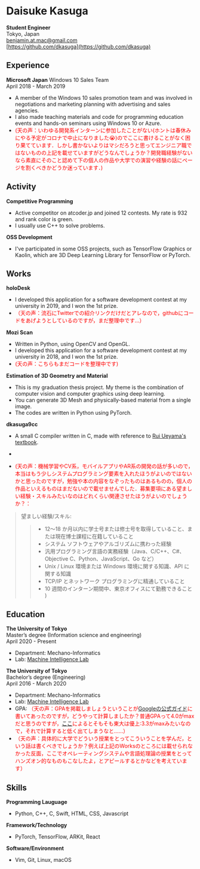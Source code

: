 # Daisuke Kasuga
**Student Engineer**<br>
Tokyo, Japan<br>
benjamin.at.mac@gmail.com<br>
[https://github.com/dkasuga](https://github.com/dkasuga)

## Experience
**Microsoft Japan**
Windows 10 Sales Team<br>
April 2018 - March 2019
- A member of the Windows 10 sales promotion team and was involved in negotiations and marketing planning with advertising and sales agencies.
- I also made teaching materials and code for programming education events and hands-on seminars using Windows 10 or Azure.
- <span style="color: red; ">(天の声：いわゆる開発系インターンに参加したことがない(ホントは春休みにやる予定がコロナで中止になりました😭)のでここに書けることがなく困り果てています．しかし書かないよりはマシだろうと思ってエンジニア職ではないものの上記を載せていますがどうなんでしょうか？開発職経験がないなら素直にそのこと認めて下の個人の作品や大学での演習や経験の話にページを割くべきかどうか迷っています．)</span>

## Activity
**Competitive Programming**
- Active competitor on atcoder.jp and joined 12 contests. My rate is 932 and rank color is green.
- I usually use C++ to solve problems.

**OSS Development**
- I've participated in some OSS projects, such as TensorFlow Graphics or Kaolin, which are 3D Deep Learning Library for TensorFlow or PyTorch.

## Works
**holoDesk**
- I developed this application for a software development contest at my university in 2019, and I won the 1st prize.
- <span style="color: red; ">（天の声：流石にTwitterでの紹介リンクだけだとアレなので，githubにコードをあげようとしているのですが，まだ整理中です…）</span>

**Mozi Scan**
- Written in Python, using OpenCV and OpenGL.
- I developed this application for a software development contest at my university in 2018,  and I won the 1st prize.
- <span style="color: red; ">(天の声：こちらもまだコードを整理中です)</span>

**Estimation of 3D Geometry and Material**
- This is my graduation thesis project. My theme is the combination of computer vision and computer graphics using deep learning.
- You can generate 3D Mesh and physically-based material from a single image.
- The codes are written in Python using PyTorch.

**dkasuga9cc**
- A small C compiler written in C, made with reference to [Rui Ueyama's textbook](https://www.sigbus.info/compilerbook).
-


- <span style="color: red; ">(天の声：機械学習やCV系，モバイルアプリやAR系の開発の話が多いので，本当はもう少しシステムプログラミング要素を入れたほうがよいのではないかと思ったのですが，勉強や本の内容をなぞったものはあるものの，個人の作品といえるものはまだないので載せませんでした．募集要項にある望ましい経験・スキルみたいなのはどれくらい関連させたほうがよいのでしょうか？：</span>
>望ましい経験/スキル:
>>- 12～18 か月以内に学士号または修士号を取得していること、または現在博士課程に在籍していること
>>- システム ソフトウェアやアルゴリズムに携わった経験
>>- 汎用プログラミング言語の実務経験（Java、C/C++、C#、Objective C、Python、JavaScript、Go など）
>>- Unix / Linux 環境または Windows 環境に関する知識、API に関する知識
>>- TCP/IP とネットワーク プログラミングに精通していること
>>- 10 週間のインターン期間中、東京オフィスにて勤務できること
)

## Education

**The University of Tokyo**<br>
Master’s degree (Information science and engineering)<br/>
April 2020 - Present

- Department: Mechano-Informatics
- Lab: [Machine Intelligence Lab](https://www.mi.t.u-tokyo.ac.jp/en/)

**The University of Tokyo**<br>
Bachelor’s degree (Engineering)<br>
April 2016 - March 2020

- Department: Mechano-Informatics
- Lab: [Machine Intelligence Lab](https://www.mi.t.u-tokyo.ac.jp/en/)
- GPA: <span style="color: red; ">（天の声：GPAを掲載しましょうということが[Googleの公式ガイド](https://careers.google.com/intl/ja_jp/stories/applying-to-google/)に書いてあったのですが，どうやって計算しましたか？普通GPAって4.0がmaxだと思うのですが，[ここ](https://applications.friendsofutokyo.org/GPACalculator/GPACalculator3)によるとそもそも東大は優上:3.3がmaxみたいなので，それで計算すると低く出てしまうなと……）</span>
- <span style="color: red; ">（天の声：具体的に大学でどういう授業をとってこういうことを学んだ，という話は書くべきでしょうか？例えば上記のWorksのところには載せられなかった反面，ここでオペレーティングシステムや言語処理論の授業をとってハンズオン的なものもこなしたよ，とアピールするとかなどを考えています）</span>

## Skills
**Programming Lauguage**
- Python, C++, C, Swift, HTML, CSS, Javascript

**Framework/Technology**
- PyTorch, TensorFlow, ARKit,  React

**Software/Environment**
- Vim, Git, Linux, macOS
